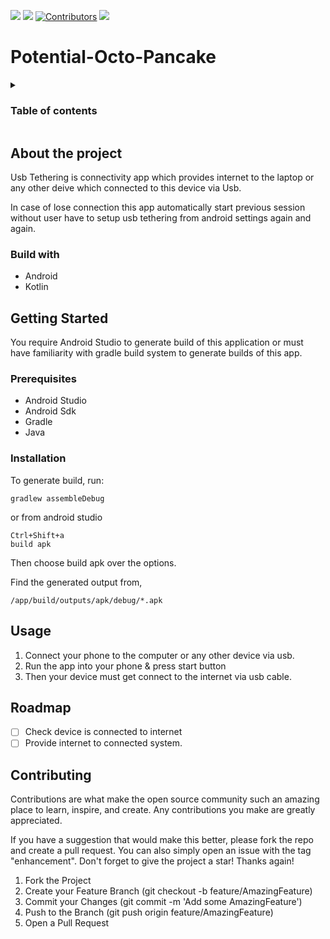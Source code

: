 <!-- Badges -->

![][android-badge]
![][kotlin-badge]
[![Contributors][contributors-shield]][contributors-url]
[![][last-commit-badge]][commits-url]

<h1>
    Potential-Octo-Pancake
</h1>
<details>
    <summary><h3>Table of contents</h3></summary>

- [About the project](#about-the-project)
  - [Build with](#build-with)
- [Getting Started](#getting-started)
  - [Prerequisites](#prerequisites)
  - [Installation](#installation)
- [Usage](#usage)
- [Roadmap](#roadmap)
- [Contributing](#contributing)

</details>

## About the project
Usb Tethering is connectivity app which provides internet to the laptop or any other deive which connected  to this device via Usb. 

In case of lose connection this app automatically start previous session without user have to setup usb tethering from android settings again and again.

### Build with
-   Android
-   Kotlin

## Getting Started
You require Android Studio to generate build of this application or must have familiarity with gradle build system to generate builds of this app.

### Prerequisites
- Android Studio
- Android Sdk
- Gradle
- Java
### Installation
To generate build, run:
```
gradlew assembleDebug
```
or from android studio
```
Ctrl+Shift+a
build apk
```
Then choose build apk over the options.

Find the generated output from,
```
/app/build/outputs/apk/debug/*.apk
```

## Usage
1. Connect your phone to the computer or any other device via usb.
2. Run the app into your phone & press start button
3. Then your device must get connect to the internet via usb cable.

## Roadmap
- [ ] Check device is connected to internet
- [ ] Provide internet to connected system.

## Contributing
Contributions are what make the open source community such an amazing place to learn, inspire, and create. Any contributions you make are greatly appreciated.

If you have a suggestion that would make this better, please fork the repo and create a pull request. You can also simply open an issue with the tag "enhancement". Don't forget to give the project a star! Thanks again!

1. Fork the Project
2. Create your Feature Branch (git checkout -b feature/AmazingFeature)
3. Commit your Changes (git commit -m 'Add some AmazingFeature')
4. Push to the Branch (git push origin feature/AmazingFeature)
5. Open a Pull Request

<!-- ---------------------------------------------------------- -->
<!-- References -->
<!-- Shields -->

[contributors-shield]: https://img.shields.io/github/contributors/PawanRoy1997/potential-octo-pancake?style=flat&logoColor=white
[android-badge]: https://img.shields.io/badge/Platform-Android-informational?style=flat&logo=android&logoColor=white
[kotlin-badge]: https://img.shields.io/badge/Code-Kotlin-informational?style=flat&logo=kotlin&logoColor=white
[last-commit-badge]: https://img.shields.io/github/commit-activity/m/pawanroy1997/potential-octo-pancake

<!-- Urls -->

[contributors-url]: https://github.com/PawanRoy1997/potential-octo-pancake/graphs/contributors
[commits-url]: https://github.com/PawanRoy1997/potential-octo-pancake/commits/main

